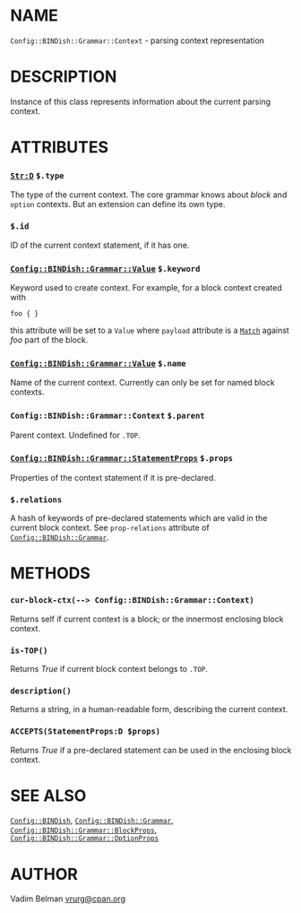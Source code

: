NAME
====

`Config::BINDish::Grammar::Context` - parsing context representation

DESCRIPTION
===========

Instance of this class represents information about the current parsing context.

ATTRIBUTES
==========

### [`Str:D`](https://docs.raku.org/type/Str) `$.type`

The type of the current context. The core grammar knows about *block* and `option` contexts. But an extension can define its own type.

### `$.id`

ID of the current context statement, if it has one.

### [`Config::BINDish::Grammar::Value`](https://github.com/vrurg/raku-Config-BINDish/blob/v0.0.4/docs/md/Config/BINDish/Grammar/Value.md) `$.keyword`

Keyword used to create context. For example, for a block context created with

    foo { }

this attribute will be set to a `Value` where `payload` attribute is a [`Match`](https://docs.raku.org/type/Match) against *foo* part of the block.

### [`Config::BINDish::Grammar::Value`](https://github.com/vrurg/raku-Config-BINDish/blob/v0.0.4/docs/md/Config/BINDish/Grammar/Value.md) `$.name`

Name of the current context. Currently can only be set for named block contexts.

### `Config::BINDish::Grammar::Context` `$.parent`

Parent context. Undefined for `.TOP`.

### [`Config::BINDish::Grammar::StatementProps`](https://github.com/vrurg/raku-Config-BINDish/blob/v0.0.4/docs/md/Config/BINDish/Grammar/StatementProps.md) `$.props`

Properties of the context statement if it is pre-declared.

### `$.relations`

A hash of keywords of pre-declared statements which are valid in the current block context. See `prop-relations` attribute of [`Config::BINDish::Grammar`](https://github.com/vrurg/raku-Config-BINDish/blob/v0.0.4/docs/md/Config/BINDish/Grammar.md).

METHODS
=======

### `cur-block-ctx(--> Config::BINDish::Grammar::Context)`

Returns self if current context is a block; or the innermost enclosing block context.

### `is-TOP()`

Returns *True* if current block context belongs to `.TOP`.

### `description()`

Returns a string, in a human-readable form, describing the current context.

### `ACCEPTS(StatementProps:D $props)`

Returns *True* if a pre-declared statement can be used in the enclosing block context.

SEE ALSO
========

[`Config::BINDish`](https://github.com/vrurg/raku-Config-BINDish/blob/v0.0.4/docs/md/Config/BINDish.md), [`Config::BINDish::Grammar`](https://github.com/vrurg/raku-Config-BINDish/blob/v0.0.4/docs/md/Config/BINDish/Grammar.md), [`Config::BINDish::Grammar::BlockProps`](https://github.com/vrurg/raku-Config-BINDish/blob/v0.0.4/docs/md/Config/BINDish/Grammar/BlockProps.md), [`Config::BINDish::Grammar::OptionProps`](https://github.com/vrurg/raku-Config-BINDish/blob/v0.0.4/docs/md/Config/BINDish/Grammar/OptionProps.md)

AUTHOR
======

Vadim Belman <vrurg@cpan.org>

